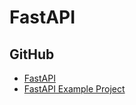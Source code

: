 # FastAPI
## GitHub
* [FastAPI](https://github.com/tiangolo/fastapi)
* [FastAPI Example Project](https://github.com/zhanymkanov/fastapi_production_template)
